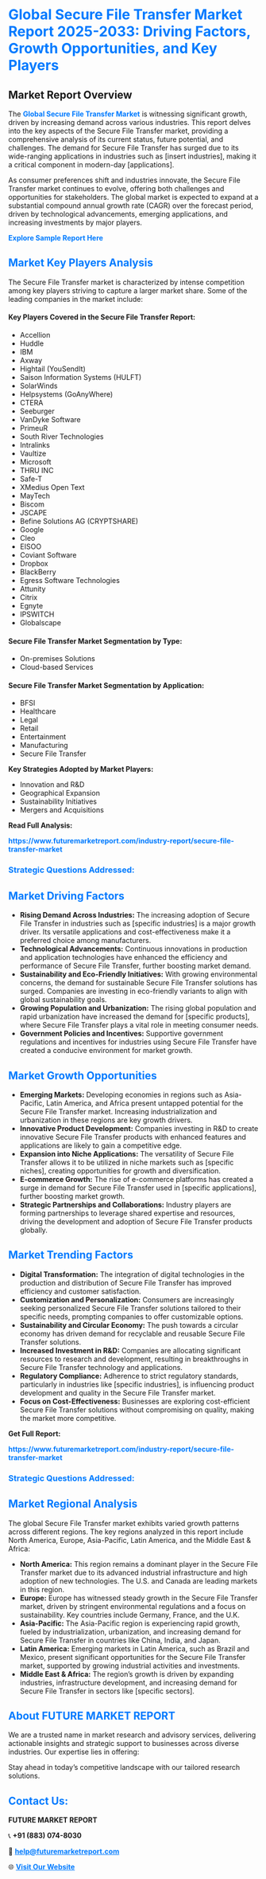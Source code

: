 <h1 style="color: #007BFF;">Global Secure File Transfer Market Report 2025-2033: Driving Factors, Growth Opportunities, and Key Players</h1>

<section id="overview">
<h2>Market Report Overview</h2>
<p>The <a href="https://www.futuremarketreport.com/industry-report/secure-file-transfer-market" style="color: #007BFF; text-decoration: none;"><strong>Global Secure File Transfer Market</strong></a> is witnessing significant growth, driven by increasing demand across various industries. This report delves into the key aspects of the Secure File Transfer market, providing a comprehensive analysis of its current status, future potential, and challenges. The demand for Secure File Transfer has surged due to its wide-ranging applications in industries such as [insert industries], making it a critical component in modern-day [applications].</p>
<p>As consumer preferences shift and industries innovate, the Secure File Transfer market continues to evolve, offering both challenges and opportunities for stakeholders. The global market is expected to expand at a substantial compound annual growth rate (CAGR) over the forecast period, driven by technological advancements, emerging applications, and increasing investments by major players.</p>
</section>

<section id="overview">
<p><a href="https://www.futuremarketreport.com/request-sample/reportId=113061" style="color: #007BFF; text-decoration: none;"><strong>Explore Sample Report Here</strong></a></p>
</section>

<section id="key-players">
<h2 style="color: #007BFF;">Market Key Players Analysis</h2>
<p>The Secure File Transfer market is characterized by intense competition among key players striving to capture a larger market share. Some of the leading companies in the market include:</p>
<h4>Key Players Covered in the Secure File Transfer Report:</h4>
<ul><li>Accellion</li><li>Huddle</li><li>IBM</li><li>Axway</li><li>Hightail (YouSendIt)</li><li>Saison Information Systems (HULFT)</li><li>SolarWinds</li><li>Helpsystems (GoAnyWhere)</li><li>CTERA</li><li>Seeburger</li><li>VanDyke Software</li><li>PrimeuR</li><li>South River Technologies</li><li>Intralinks</li><li>Vaultize</li><li>Microsoft</li><li>THRU INC</li><li>Safe-T</li><li>XMedius Open Text</li><li>MayTech</li><li>Biscom</li><li>JSCAPE</li><li>Befine Solutions AG (CRYPTSHARE)</li><li>Google</li><li>Cleo</li><li>EISOO</li><li>Coviant Software</li><li>Dropbox</li><li>BlackBerry</li><li>Egress Software Technologies</li><li>Attunity</li><li>Citrix</li><li>Egnyte</li><li>IPSWITCH</li><li>Globalscape</li></ul>
<h4>Secure File Transfer Market Segmentation by Type:</h4>
<ul><li>On-premises Solutions</li><li>Cloud-based Services</li></ul>

<h4>Secure File Transfer Market Segmentation by Application:</h4>
<ul><li>BFSI</li><li>Healthcare</li><li>Legal</li><li>Retail</li><li>Entertainment</li><li>Manufacturing</li><li>Secure File Transfer</li></ul>
<p><strong>Key Strategies Adopted by Market Players:</strong></p>
<ul>
<li>Innovation and R&D</li>
<li>Geographical Expansion</li>
<li>Sustainability Initiatives</li>
<li>Mergers and Acquisitions</li>
</ul>
</section>

<section>
<p><strong>Read Full Analysis: </strong></p><a href="https://www.futuremarketreport.com/industry-report/secure-file-transfer-market" style="color: #007BFF; text-decoration: none;"><strong>https://www.futuremarketreport.com/industry-report/secure-file-transfer-market</strong></a>
<h3 style="color: #007BFF;">Strategic Questions Addressed:</h3>
</section>

<section id="driving-factors">
<h2 style="color: #007BFF;">Market Driving Factors</h2>
<ul>
<li><strong>Rising Demand Across Industries:</strong> The increasing adoption of Secure File Transfer in industries such as [specific industries] is a major growth driver. Its versatile applications and cost-effectiveness make it a preferred choice among manufacturers.</li>
<li><strong>Technological Advancements:</strong> Continuous innovations in production and application technologies have enhanced the efficiency and performance of Secure File Transfer, further boosting market demand.</li>
<li><strong>Sustainability and Eco-Friendly Initiatives:</strong> With growing environmental concerns, the demand for sustainable Secure File Transfer solutions has surged. Companies are investing in eco-friendly variants to align with global sustainability goals.</li>
<li><strong>Growing Population and Urbanization:</strong> The rising global population and rapid urbanization have increased the demand for [specific products], where Secure File Transfer plays a vital role in meeting consumer needs.</li>
<li><strong>Government Policies and Incentives:</strong> Supportive government regulations and incentives for industries using Secure File Transfer have created a conducive environment for market growth.</li>
</ul>
</section>

<section id="growth-opportunities">
<h2 style="color: #007BFF;">Market Growth Opportunities</h2>
<ul>
<li><strong>Emerging Markets:</strong> Developing economies in regions such as Asia-Pacific, Latin America, and Africa present untapped potential for the Secure File Transfer market. Increasing industrialization and urbanization in these regions are key growth drivers.</li>
<li><strong>Innovative Product Development:</strong> Companies investing in R&D to create innovative Secure File Transfer products with enhanced features and applications are likely to gain a competitive edge.</li>
<li><strong>Expansion into Niche Applications:</strong> The versatility of Secure File Transfer allows it to be utilized in niche markets such as [specific niches], creating opportunities for growth and diversification.</li>
<li><strong>E-commerce Growth:</strong> The rise of e-commerce platforms has created a surge in demand for Secure File Transfer used in [specific applications], further boosting market growth.</li>
<li><strong>Strategic Partnerships and Collaborations:</strong> Industry players are forming partnerships to leverage shared expertise and resources, driving the development and adoption of Secure File Transfer products globally.</li>
</ul>
</section>

<section id="trending-factors">
<h2 style="color: #007BFF;">Market Trending Factors</h2>
<ul>
<li><strong>Digital Transformation:</strong> The integration of digital technologies in the production and distribution of Secure File Transfer has improved efficiency and customer satisfaction.</li>
<li><strong>Customization and Personalization:</strong> Consumers are increasingly seeking personalized Secure File Transfer solutions tailored to their specific needs, prompting companies to offer customizable options.</li>
<li><strong>Sustainability and Circular Economy:</strong> The push towards a circular economy has driven demand for recyclable and reusable Secure File Transfer solutions.</li>
<li><strong>Increased Investment in R&D:</strong> Companies are allocating significant resources to research and development, resulting in breakthroughs in Secure File Transfer technology and applications.</li>
<li><strong>Regulatory Compliance:</strong> Adherence to strict regulatory standards, particularly in industries like [specific industries], is influencing product development and quality in the Secure File Transfer market.</li>
<li><strong>Focus on Cost-Effectiveness:</strong> Businesses are exploring cost-efficient Secure File Transfer solutions without compromising on quality, making the market more competitive.</li>
</ul>
</section>

<section>
<p><strong>Get Full Report: </strong></p><a href="https://www.futuremarketreport.com/industry-report/secure-file-transfer-market" style="color: #007BFF; text-decoration: none;"><strong>https://www.futuremarketreport.com/industry-report/secure-file-transfer-market</strong></a>
<h3 style="color: #007BFF;">Strategic Questions Addressed:</h3>
</section>


<section id="regional-analysis">
<h2 style="color: #007BFF;">Market Regional Analysis</h2>
<p>The global Secure File Transfer market exhibits varied growth patterns across different regions. The key regions analyzed in this report include North America, Europe, Asia-Pacific, Latin America, and the Middle East & Africa:</p>
<ul>
<li><strong>North America:</strong> This region remains a dominant player in the Secure File Transfer market due to its advanced industrial infrastructure and high adoption of new technologies. The U.S. and Canada are leading markets in this region.</li>
<li><strong>Europe:</strong> Europe has witnessed steady growth in the Secure File Transfer market, driven by stringent environmental regulations and a focus on sustainability. Key countries include Germany, France, and the U.K.</li>
<li><strong>Asia-Pacific:</strong> The Asia-Pacific region is experiencing rapid growth, fueled by industrialization, urbanization, and increasing demand for Secure File Transfer in countries like China, India, and Japan.</li>
<li><strong>Latin America:</strong> Emerging markets in Latin America, such as Brazil and Mexico, present significant opportunities for the Secure File Transfer market, supported by growing industrial activities and investments.</li>
<li><strong>Middle East & Africa:</strong> The region’s growth is driven by expanding industries, infrastructure development, and increasing demand for Secure File Transfer in sectors like [specific sectors].</li>
</ul>
</section>

<footer>
<h2 style="color: #007BFF;">About FUTURE MARKET REPORT</h2>
<p>We are a trusted name in market research and advisory services, delivering actionable insights and strategic support to businesses across diverse industries. Our expertise lies in offering:</p>

<p>Stay ahead in today’s competitive landscape with our tailored research solutions.</p>

<h2 style="color: #007BFF;">Contact Us:</h2>
<p><strong>FUTURE MARKET REPORT</strong></p>
<p>📞 <strong>+91 (883) 074-8030</strong></p>
<p>📧 <strong><a href="mailto:help@futuremarketreport.com" style="color: #007BFF;">help@futuremarketreport.com</a></strong></p>
<p>🌐 <strong><a href="https://www.futuremarketreport.com/" style="color: #007BFF;">Visit Our Website</a></strong></p>
</footer>